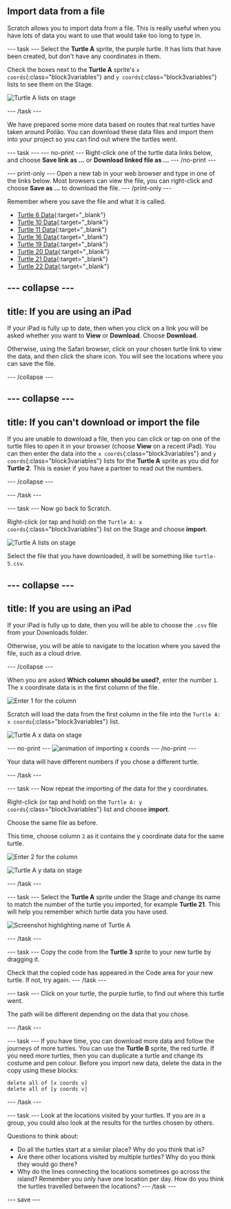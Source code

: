 ## Import data from a file

Scratch allows you to import data from a file. This is really useful when you have lots of data you want to use that would take too long to type in. 

--- task ---
Select the **Turtle A** sprite, the purple turtle. It has lists that have been created, but don't have any coordinates in them. 

Check the boxes next to the **Turtle A** sprite's `x coords`{:class="block3variables"} and `y coords`{:class="block3variables"} lists to see them on the Stage. 

![Turtle A lists on stage](images/turtle-a-lists-on-stage.png)

--- /task ---

We have prepared some more data based on routes that real turtles have taken around Poilão. You can download these data files and import them into your project so you can find out where the turtles went. 

--- task ---
--- no-print ---
Right-click one of the turtle data links below, and choose **Save link as ...** or **Download linked file as ...** 
--- /no-print ---

--- print-only ---
Open a new tab in your web browser and type in one of the links below. Most browsers can view the file, you can right-click and choose **Save as ...** to download the file. 
--- /print-only ---

Remember where you save the file and what it is called. 

+ [Turtle 6 Data](http://rpf.io/turtle-6){:target="_blank"}
+ [Turtle 10 Data](http://rpf.io/turtle-10){:target="_blank"}
+ [Turtle 11 Data](http://rpf.io/turtle-11){:target="_blank"}
+ [Turtle 16 Data](http://rpf.io/turtle-16){:target="_blank"}
+ [Turtle 19 Data](http://rpf.io/turtle-19){:target="_blank"} 
+ [Turtle 20 Data](http://rpf.io/turtle-20){:target="_blank"}
+ [Turtle 21 Data](http://rpf.io/turtle-21){:target="_blank"}
+ [Turtle 22 Data](http://rpf.io/turtle-22){:target="_blank"}


--- collapse ---
---
title: If you are using an iPad
---

If your iPad is fully up to date, then when you click on a link you will be asked whether you want to **View** or **Download**. Choose **Download**. 

Otherwise, using the Safari browser, click on your chosen turtle link to view the data, and then click the share icon. You will see the locations where you can save the file. 

--- /collapse ---

--- collapse ---
---
title: If you can't download or import the file
---

If you are unable to download a file, then you can click or tap on one of the turtle files to open it in your browser (choose **View** on a recent iPad). You can then enter the data into the `x coords`{:class="block3variables"} and `y coords`{:class="block3variables"} lists for the **Turtle A** sprite as you did for **Turtle 2**. This is easier if you have a partner to read out the numbers. 

--- /collapse ---

--- /task ---

--- task ---
Now go back to Scratch. 

Right-click (or tap and hold) on the `Turtle A: x coords`{:class="block3variables"} list on the Stage and choose **import**. 

![Turtle A lists on stage](images/turtle-a-x-import.png)

Select the file that you have downloaded, it will be something like `turtle-5.csv`. 

--- collapse ---
---
title: If you are using an iPad
---

If your iPad is fully up to date, then you will be able to choose the `.csv` file from your Downloads folder.

Otherwise, you will be able to navigate to the location where you saved the file, such as a cloud drive. 

--- /collapse ---

When you are asked **Which column should be used?**, enter the number `1`. The x coordinate data is in the first column of the file.

![Enter 1 for the column](images/turtle-a-import-x.png)

Scratch will load the data from the first column in the file into the `Turtle A: x coords`{:class="block3variables"} list.

![Turtle A x data on stage](images/turtle-a-x-coords.png)

--- no-print ---
![animation of importing x coords](images/import-x-coords.gif)
--- /no-print ---

Your data will have different numbers if you chose a different turtle. 

--- /task ---

--- task ---
Now repeat the importing of the data for the y coordinates. 

Right-click (or tap and hold) on the `Turtle A: y coords`{:class="block3variables"} list and choose **import**.

Choose the same file as before. 

This time, choose column `2` as it contains the y coordinate data for the same turtle. 

![Enter 2 for the column](images/turtle-a-import-y.png)

![Turtle A y data on stage](images/turtle-a-y-coords.png)

--- /task ---

--- task ---
Select the **Turtle A** sprite under the Stage and change its name to match the number of the turtle you imported, for example **Turtle 21**. This will help you remember which turtle data you have used.

![Screenshot highlighting name of Turtle A](images/rename-turtle-a.png)

--- /task ---

--- task ---
Copy the code from the **Turtle 3** sprite to your new turtle by dragging it. 

Check that the copied code has appeared in the Code area for your new turtle. If not, try again.
--- /task ---

--- task ---
Click on your turtle, the purple turtle, to find out where this turtle went. 

The path will be different depending on the data that you chose. 

--- /task ---

--- task ---
If you have time, you can download more data and follow the journeys of more turtles. You can use the **Turtle B** sprite, the red turtle. If you need more turtles, then you can duplicate a turtle and change its costume and pen colour. Before you import new data, delete the data in the copy using these blocks:

```blocks3
delete all of [x coords v]
delete all of [y coords v]

```

--- /task ---

--- task ---
Look at the locations visited by your turtles. If you are in a group, you could also look at the results for the turtles chosen by others.

Questions to think about:
+ Do all the turtles start at a similar place? Why do you think that is?
+ Are there other locations visited by multiple turtles? Why do you think they would go there?
+ Why do the lines connecting the locations sometimes go across the island? Remember you only have one location per day. How do you think the turtles travelled between the locations?
--- /task ---

--- save ---
